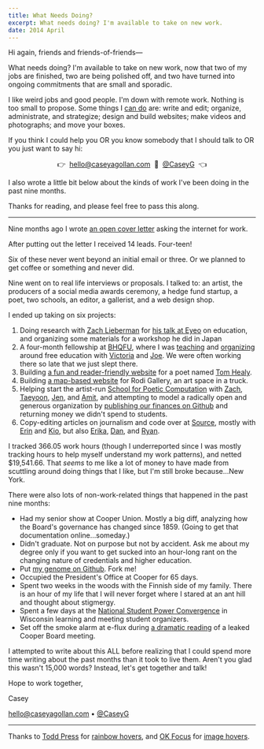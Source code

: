 ```yaml
---
title: What Needs Doing?
excerpt: What needs doing? I'm available to take on new work.
date: 2014 April
---
```

Hi again, friends and friends-of-friends—

What needs doing? I'm available to take on new work, now that two of my jobs are finished, two are being polished off, and two have turned into ongoing commitments that are small and sporadic.

I like weird jobs and good people. I'm down with remote work. Nothing is too small to propose. Some things I [can do](/for-hire) are: write and edit; organize, administrate, and strategize; design and build websites; make videos and photographs; and move your boxes.


If you think I could help you OR you know somebody that I should talk to OR you just want to say hi:

<center>👉&nbsp;&nbsp;<a class="rainbow" href="mailto:hello@caseyagollan.com?subject=____%20Needs%20Doing">hello@caseyagollan.com</a>&nbsp;&nbsp;👻&nbsp;&nbsp;<a class="rainbow" href="http://twitter.com/caseyg">@CaseyG</a>&nbsp;&nbsp;👈</center>


I also wrote a little bit below about the kinds of work I've been doing in the past nine months.

Thanks for reading, and please feel free to pass this along.

- - -

Nine months ago I wrote [an open cover letter](/for-hire) asking the internet for work.

After putting out the letter I received 14 leads. Four-teen!

Six of these never went beyond an initial email or three. Or we planned to get coffee or something and never did.

Nine went on to real life interviews or proposals. I talked to: an artist, the producers of a social media awards ceremony, a hedge fund startup, a poet, two schools, an editor, a gallerist, and a web design shop.

I ended up taking on six projects:

<ol>
<li data-okimage="@path/zach.jpg"><span>Doing research with <a href="http://twitter.com/zachlieberman">Zach Lieberman</a> for <a href="http://vimeo.com/69437363">his talk at Eyeo</a> on education, and organizing some materials for a workshop he did in Japan</span></li>
<li data-okimage="@path/bhqfu.jpg"><span>A four-month fellowship at <a href="http://bhqfu.org">BHQFU</a>, where I was <a href="https://education.hackpad.com/">teaching</a> and <a href="http://twitter.com/freecooperunion">organizing</a> around free education with <a href="http://twitter.com/victoriasobel">Victoria</a> and <a href="http://twitter.com/pleasedontfront">Joe</a>. We were often working there so late that we just slept there.</span></li>
<li data-okimage="@path/tom.png"><span>Building <a href="http://www.tomhealy.net">a fun and reader-friendly website</a> for a poet named <a href="http://twitter.com/tphealy">Tom Healy</a>.</span></li>
<li data-okimage="@path/rodi.png"><span>Building <a href="http://rodigallery.com">a map-based website</a> for Rodi Gallery, an art space in a truck.</span></li>
<li data-okimage="@path/sfpc.png"><span>Helping start the artist-run <a href="http://sfpc.io">School for Poetic Computation</a> with <a href="http://twitter.com/zachlieberman">Zach</a>, <a href="http://twitter.com/tchoi8">Taeyoon</a>, <a href="http://twitter.com/datatelling">Jen</a>, and <a href="http://twitter.com/pitaru">Amit</a>, and attempting to model a radically open and generous organization by <a href="http://github.com/sfpc/finance-and-administration">publishing our finances on Github</a> and returning money we didn't spend to students.</span></li>
<li data-okimage="@path/source.png"><span>Copy-editing articles on journalism and code over at <a href="http://source.opennews.org">Source</a>, mostly with <a href="http://twitter.com/kissane">Erin</a> and <a href="http://twitter.com/kiostark">Kio</a>, but also <a href="http://twitter.com/erika_owens">Erika</a>, <a href="http://twitter.com/dansinker">Dan</a>, and <a href="http://twitter.com/ryanpitts">Ryan</a>.</span></li>
</ol>

I tracked 366.05 work hours (though I underreported since I was mostly tracking hours to help myself understand my work patterns), and netted $19,541.66. That _seems_ to me like a lot of money to have made from scuttling around doing things that I like, but I'm still broke because&hellip;New York.

There were also lots of non-work-related things that happened in the past nine months:

<ul>
<li data-okimage="@path/collonade.JPG"><span>Had my senior show at Cooper Union. Mostly a big diff, analyzing how the Board's governance has changed since 1859. (Going to get that documentation online…someday.)</span></li>
<li data-okimage="@path/empty.jpg"><span>Didn't graduate. Not on purpose but not by accident. Ask me about my degree only if you want to get sucked into an hour-long rant on the changing nature of credentials and higher education.</span></li>
<li data-okimage="@path/dna.png"><span>Put <a href="http://github.com/caseyg/dna">my genome on Github</a>. Fork me!</span></li>
<li data-okimage="@path/occupation.jpg"><span>Occupied the President's Office at Cooper for 65 days.</span></li>
<li data-okimage="@path/stigmergy.jpg"><span>Spent two weeks in the woods with the Finnish side of my family. There is an hour of my life that I will never forget where I stared at an ant hill and thought about stigmergy.</span></li>
<li data-okimage="@path/nspc.jpg"><span>Spent a few days at the <a href="http://studentpower2013.org">National Student Power Convergence</a> in Wisconsin learning and meeting student organizers.</span></li>
<li data-okimage="@path/politicsofdestruction.jpg"><span>Set off the smoke alarm at e-flux during <a href="http://hyperallergic.com/96010/the-politics-of-parody-free-cooper-union-at-e-flux/">a dramatic reading</a> of a leaked Cooper Board meeting.</span></li>
</ul>

I attempted to write about this ALL before realizing that I could spend more time writing about the past months than it took to live them. Aren't you glad this wasn't 15,000 words? Instead, let's get together and talk!

Hope to work together,

Casey

[hello@caseyagollan.com](mailto:hello@caseyagollan.com?subject=____%20Needs%20Doing) &bull; [@CaseyG](http://twitter.com/caseyg)

- - -

Thanks to [Todd Press](https://github.com/toddpress) for [rainbow hovers](https://github.com/toddpress/Unicorn-js), and [OK Focus](http://okfoc.us/) for [image hovers](https://github.com/okfocus/okhover).

<script src="@path/okhover.min.js" type="text/javascript"></script>
<script src="@path/unicorn.js" type="text/javascript"></script>
<script>
$(function() {
    $(".rainbow").unicorn({
      "speed":50,
      "ltr":true
    });
});
  $(document).ready(function(){
      $('li').okhover();
      $('.hover').okhover();
  });
</script>
<style type="text/css">
  .rainbow {
    background:none!important;
  }
.siblings {
  display:none;
}
</style>
